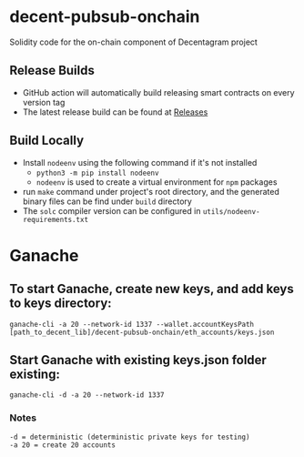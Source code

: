 # decent-pubsub-onchain
Solidity code for the on-chain component of Decentagram project

## Release Builds

- GitHub action will automatically build releasing smart contracts on every
  version tag
- The latest release build can be found at [Releases](./releases)

## Build Locally

- Install `nodeenv` using the following command if it's not installed
  - `python3 -m pip install nodeenv`
  - `nodeenv` is used to create a virtual environment for `npm` packages
- run `make` command under project's root directory, and the generated binary
  files can be find under `build` directory
- The `solc` compiler version can be configured in `utils/nodeenv-requirements.txt`

# Ganache
## To start Ganache, create new keys, and add keys to keys directory:
```
ganache-cli -a 20 --network-id 1337 --wallet.accountKeysPath [path_to_decent_lib]/decent-pubsub-onchain/eth_accounts/keys.json
```
## Start Ganache with existing keys.json folder existing:
```
ganache-cli -d -a 20 --network-id 1337
```
### Notes
```
-d = deterministic (deterministic private keys for testing)
-a 20 = create 20 accounts
```
